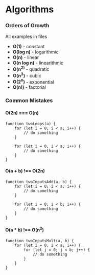 # Algorithms

### Orders of Growth

All examples in files

* **O(1)** - constant
* **O(log n)** - logarithmic
* **O(n)** - linear
* **O(n log n)** - linearithmic
* **O(n<sup>2</sub>)** - quadratic
* **O(n<sup>3</sup>)** - cubic
* **O(2<sup>n</sup>)** - exponential
* **O(n!)** - factorial

### Common Mistakes

#### O(2n) === O(n)
```
function twoLoops(a) {
    for (let i = 0; i < a; i++) {
        // do something
    }

    for (let i = 0; i < a; i++) {
        // do something
    }
}
```

#### O(a + b) !== O(2n)
```
function twoInputsAdd(a, b) {
    for (let i = 0; i < a; i++) {
        // do something
    }

    for (let i = 0; i < b; i++) {
        // do something
    }
}
```

#### O(a * b) !== O(n<sup>2</sup>)
```
function twoInputsMult(a, b) {
    for (let i = 0; i < a; i++) {
        for (let j = 0; j < b; j++) {
            // do something
        }
    }
}
```